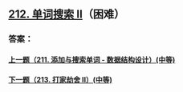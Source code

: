 ## [212. 单词搜索 II](https://leetcode-cn.com/problems/word-search-ii/)（困难）





### 答案：



#### [上一题（211. 添加与搜索单词 - 数据结构设计）(中等)](https://github.com/sdwwld/leetCode/blob/master/src/main/java/com/wld/java/leetcode/leetCode0211.md)

#### [下一题（213. 打家劫舍 II）(中等)](https://github.com/sdwwld/leetCode/blob/master/src/main/java/com/wld/java/leetcode/leetCode0213.md)